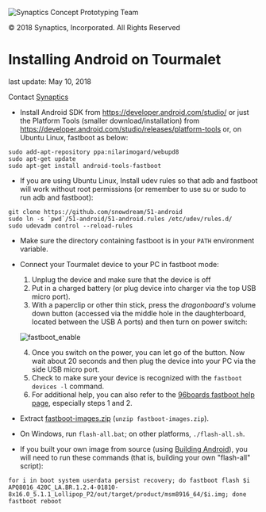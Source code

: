 ![Synaptics Concept Prototyping Team](Pictures/Small/CPT_logo.png) 

&copy; 2018 Synaptics, Incorporated. All Rights Reserved

# Installing Android on Tourmalet #

last update: May 10, 2018

Contact [Synaptics](mailto:tourmalet@synaptics.com)

- Install Android SDK from https://developer.android.com/studio/ or just the Platform Tools (smaller download/installation) from https://developer.android.com/studio/releases/platform-tools or, on Ubuntu Linux, fastboot as below:
```{r, engine=sh}
sudo add-apt-repository ppa:nilarimogard/webupd8
sudo apt-get update
sudo apt-get install android-tools-fastboot
```

- If you are using Ubuntu Linux, Install udev rules so that adb and fastboot will work without root permissions (or remember to use su or sudo to run adb and fastboot):

```{r, engine=sh}
git clone https://github.com/snowdream/51-android
sudo ln -s `pwd`/51-android/51-android.rules /etc/udev/rules.d/
sudo udevadm control --reload-rules
```
- Make sure the directory containing fastboot is in your `PATH` environment variable.

- Connect your Tourmalet device to your PC in fastboot mode:

	1. Unplug the device and make sure that the device is off
	2. Put in a charged battery (or plug device into charger via the top USB micro port).
	3. With a paperclip or other thin stick, press the *dragonboard's* volume down button (accessed via the middle hole in the daughterboard, located between the USB A ports) and then turn on power switch:

	![fastboot_enable](Pictures/Small/fastboot_enable.jpg "Push in this button to enable fastboot")

	4. Once you switch on the power, you can let go of the button.  Now wait about 20 seconds and then plug the device into your PC via the side USB micro port.
	5. Check to make sure your device is recognized with the `fastboot devices -l` command.
	6. For additional help, you can also refer to the [96boards fastboot help page](https://www.96boards.org/documentation/consumer/dragonboard410c/installation/linux-fastboot.md.html), especially steps 1 and 2.

- Extract [fastboot-images.zip](../releases/download/v1.0.0/fastboot-images.zip) (`unzip fastboot-images.zip`).  

- On Windows, run `flash-all.bat`; on other platforms, `./flash-all.sh`.

- If you built your own image from source (using [Building Android](BuildingAndroid.md)), you will need to run these commands (that is, building your own "flash-all" script):

```{r, engine=sh}
for i in boot system userdata persist recovery; do fastboot flash $i APQ8016_420C_LA.BR.1.2.4-01810-8x16.0_5.1.1_Lollipop_P2/out/target/product/msm8916_64/$i.img; done
fastboot reboot
```

